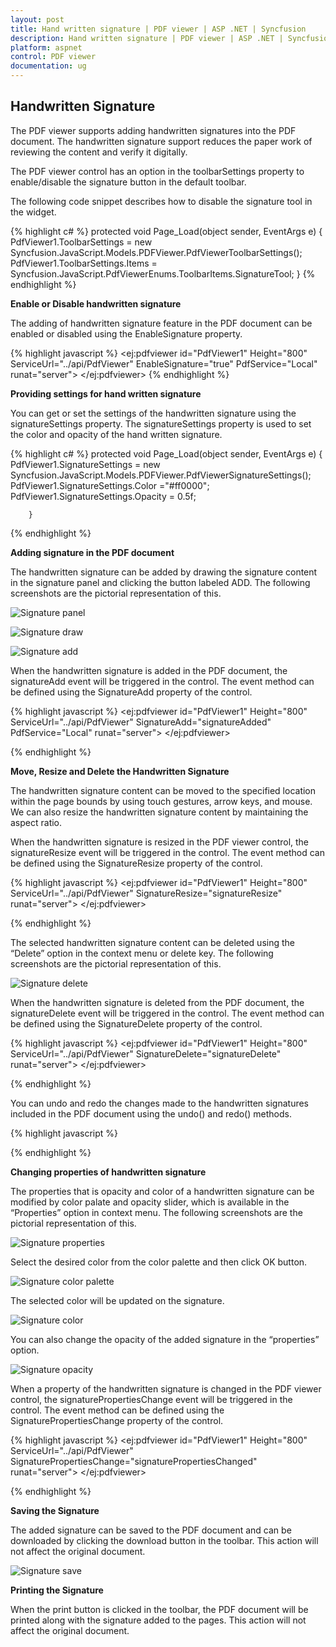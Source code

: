 ```yaml
---
layout: post
title: Hand written signature | PDF viewer | ASP .NET | Syncfusion
description: Hand written signature | PDF viewer | ASP .NET | Syncfusion
platform: aspnet
control: PDF viewer
documentation: ug
---
```


## Handwritten Signature

The PDF viewer supports  adding handwritten signatures into the PDF document. The handwritten signature support reduces the paper work of reviewing the content and verify it digitally. 

The PDF viewer control has an option in the toolbarSettings property to enable/disable the signature button in the default toolbar. 

The following code snippet describes how to disable the signature tool in the widget.

{% highlight c# %}
protected void Page_Load(object sender, EventArgs e)
        {
            PdfViewer1.ToolbarSettings = new Syncfusion.JavaScript.Models.PDFViewer.PdfViewerToolbarSettings();
            PdfViewer1.ToolbarSettings.Items = Syncfusion.JavaScript.PdfViewerEnums.ToolbarItems.SignatureTool;
        }
{% endhighlight %}

**Enable or Disable handwritten signature**

The adding of handwritten signature feature in the PDF document can be enabled or disabled using the EnableSignature property.

{% highlight javascript %}
<ej:pdfviewer id="PdfViewer1" Height="800"  
            ServiceUrl="../api/PdfViewer" EnableSignature="true"
            PdfService="Local"
            runat="server">
        </ej:pdfviewer>
{% endhighlight %}

**Providing settings for hand written signature**

You can get or set the settings of the handwritten signature using the signatureSettings property. The signatureSettings property is used to set the color and opacity of the hand written signature.

{% highlight c# %}
 protected void Page_Load(object sender, EventArgs e)
        {
            PdfViewer1.SignatureSettings = new Syncfusion.JavaScript.Models.PDFViewer.PdfViewerSignatureSettings();
            PdfViewer1.SignatureSettings.Color ="#ff0000";
            PdfViewer1.SignatureSettings.Opacity = 0.5f;

        }
{% endhighlight %}

**Adding signature in the PDF document**

The handwritten signature can be added by drawing the signature content in the signature panel and clicking the button labeled ADD. The following screenshots are the pictorial representation of this.

![Signature panel](Signature_images/Signature_img1.png)

![Signature draw](Signature_images/Signature_img2.png)

![Signature add](Signature_images/Signature_img3.png)

When the handwritten signature is added in the PDF document, the signatureAdd event will be triggered in the control. The event method can be defined using the SignatureAdd property of the control.

{% highlight javascript %}
<ej:pdfviewer id="PdfViewer1" Height="800"  
            ServiceUrl="../api/PdfViewer" SignatureAdd="signatureAdded"
            PdfService="Local"
            runat="server">
        </ej:pdfviewer>
<script type="text/javascript">
        function signatureAdded (args) {
            alert("A hand written signature is added in the PDF document”);
        }
</script>
{% endhighlight %}

**Move, Resize and Delete the Handwritten Signature**

The handwritten signature content can be moved to the specified location within the page bounds by using touch gestures, arrow keys, and mouse. We can also resize the handwritten signature content by maintaining the aspect ratio.

When the handwritten signature is resized in the PDF viewer control, the signatureResize event will be triggered in the control. The event method can be defined using the SignatureResize property of the control.

{% highlight javascript %}
<ej:pdfviewer id="PdfViewer1" Height="800"  
            ServiceUrl="../api/PdfViewer" SignatureResize="signatureResize"
            runat="server">
        </ej:pdfviewer>
<script type="text/javascript">
        function signatureResize (args) {
            alert("A hand written signature is resized in the PDF viewer control”);
        }
</script>
{% endhighlight %}

The selected handwritten signature content can be deleted using the “Delete” option in the context menu or delete key. The following screenshots are the pictorial representation of this.

![Signature delete](Signature_images/Signature_img4.png)     

When the handwritten signature is deleted from the PDF document, the signatureDelete event will be triggered in the control. The event method can be defined using the SignatureDelete property of the control.       

{% highlight javascript %}
<ej:pdfviewer id="PdfViewer1" Height="800"  
            ServiceUrl="../api/PdfViewer" SignatureDelete="signatureDelete"
            runat="server">
        </ej:pdfviewer>
<script type="text/javascript">
        function signatureDelete (args) {
            alert("A hand written signature is removed from the PDF document”);
        }
</script>
{% endhighlight %}

You can undo and redo the changes made to the handwritten signatures included in the PDF document using the undo() and redo() methods. 

{% highlight javascript %}
<script type="text/javascript">
    function undoChanges() {
        $(“#pdfviewer”).data(“ejPdfViewer”).undo();
    }
    function redoChanges() {
        $(“#pdfviewer”).data(“ejPdfViewer”).redo();
    }
</script>
{% endhighlight %}

**Changing properties of handwritten signature**

The properties that is opacity and color of a handwritten signature can be modified by color palate and opacity slider, which is available in the “Properties” option in context menu. The following screenshots are the pictorial representation of this.

![Signature properties](Signature_images/Signature_img5.png)      

Select the desired color from the color palette and then click OK button.

![Signature color palette](Signature_images/Signature_img6.png)  

The selected color will be updated on the signature.

![Signature color](Signature_images/Signature_img7.png)  

You can also change the opacity of the added signature in the “properties” option.

![Signature opacity](Signature_images/Signature_img8.png)  

When a property of the handwritten signature is changed in the PDF viewer control, the signaturePropertiesChange event will be triggered in the control. The event method can be defined using the SignaturePropertiesChange property of the control.

{% highlight javascript %}
<ej:pdfviewer id="PdfViewer1" Height="800"  
            ServiceUrl="../api/PdfViewer" SignaturePropertiesChange="signaturePropertiesChanged"
            runat="server">
        </ej:pdfviewer>
<script type="text/javascript">
        function signaturePropertiesChanged(args) {
            alert("A property of the hand written signature is changed in the PDF viewer control”);
        }
</script>
{% endhighlight %}

**Saving the Signature**

The added signature can be saved to the PDF document and can be downloaded by clicking the download button in the toolbar. This action will not affect the original document.

![Signature save](Signature_images/Signature_img9.png) 

**Printing the Signature**

When the print button is clicked in the toolbar, the PDF document will be printed along with the signature added to the pages. This action will not affect the original document.

